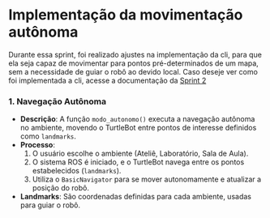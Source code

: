 # Implementação da movimentação autônoma

Durante essa sprint, foi realizado ajustes na implementação da cli, para que ela seja capaz de movimentar para pontos pré-determinados de um mapa, sem a necessidade de guiar o robô ao devido local. Caso deseje ver como foi implementada a cli, acesse a documentação da [Sprint 2](sprint-2/Desenvolvimento-do-software/cli.md)

### 1. Navegação Autônoma

- **Descrição**: A função `modo_autonomo()` executa a navegação autônoma no ambiente, movendo o TurtleBot entre pontos de interesse definidos como `landmarks`.
- **Processo**:
  1. O usuário escolhe o ambiente (Ateliê, Laboratório, Sala de Aula).
  2. O sistema ROS é iniciado, e o TurtleBot navega entre os pontos estabelecidos (`landmarks`).
  3. Utiliza o `BasicNavigator` para se mover autonomamente e atualizar a posição do robô.
- **Landmarks**: São coordenadas definidas para cada ambiente, usadas para guiar o robô.
